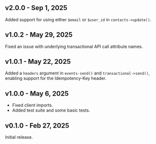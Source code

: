 ## v2.0.0 - Sep 1, 2025

Added support for using either `$email` or `$user_id` in `contacts->update()`.

## v1.0.2 - May 29, 2025

Fixed an issue with underlying transactional API call attribute names.

## v1.0.1 - May 22, 2025

Added a `headers` argument in `events-send()` and `transactional->send()`, enabling support for the Idempotency-Key header.

## v1.0.0 - May 6, 2025

- Fixed client imports.
- Added test suite and some basic tests.

## v0.1.0 - Feb 27, 2025

Initial release.
